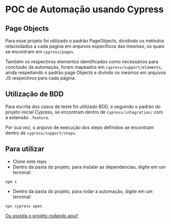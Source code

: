 # POC de Automação usando Cypress

## Page Objects

Para esse projeto foi utilizado o padrão PageObjects, dividindo os métodos relaciodados a cada pagina em arquivos especificos das mesmas, os quais se encontram em ```cypress/pages```. 

Também os respectivos elementos identificados como necessários para conclusão da automação, foram mapeados em ```cypress/support/elements```, ainda respeitando o padrão page Objects e divindo os mesmos em arquivos JS respectivos para cada página.

## Utilização de BDD

Para escrita dos casos de teste foi utilizado BDD, e seguindo o padrão do projeto inicial Cypress, se encontram dentro de ```cypress/integration/``` com a extensão ```.feature```.

Por sua vez, o arquivo de execução dos steps definidos se encontram dentro de ```cypress/support/steps```.

## Para utilizar

- Clone este repo
- Dentro da pasta do projeto, para instalar as dependencias, digite em um terminal:
```shell
npm i
```
- Dentro da pasta do projeto, para rodar a automação, digite em um terminal:
```shell
npx cypress open
```

[Ou assista o projeto rodando aqui!](/cypress/videos/flry-auto-working.mp4)
